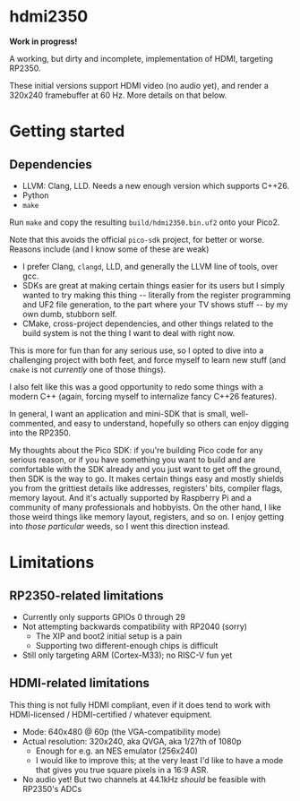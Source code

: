 # hdmi2350

**Work in progress!**

A working, but dirty and incomplete, implementation of HDMI, targeting RP2350.

These initial versions support HDMI video (no audio yet), and render
a 320x240 framebuffer at 60 Hz.  More details on that below.

# Getting started

## Dependencies

* LLVM: Clang, LLD.  Needs a new enough version which supports C++26.
* Python
* `make`

Run `make` and copy the resulting `build/hdmi2350.bin.uf2` onto your Pico2.

Note that this avoids the official `pico-sdk` project, for better or worse.
Reasons include (and I know some of these are weak)

* I prefer Clang, `clangd`, LLD, and generally the LLVM line of tools,
  over gcc.
* SDKs are great at making certain things easier for its users
  but I simply wanted to try making this thing -- literally from the
  register programming and UF2 file generation, to the part where your
  TV shows stuff -- by my own dumb, stubborn self.
* CMake, cross-project dependencies, and other things related to the
  build system is not the thing I want to deal with right now.

This is more for fun than for any serious use, so I opted to dive into
a challenging project with both feet, and force myself to learn new stuff
(and `cmake` is not _currently_ one of those things).

I also felt like this was a good opportunity to redo some things with
a modern C++ (again, forcing myself to internalize fancy C++26 features).

In general, I want an application and mini-SDK that is small, well-commented,
and easy to understand, hopefully so others can enjoy digging into the RP2350.

My thoughts about the Pico SDK: if you're building Pico code for any serious
reason, or if you have something you want to build and are comfortable with the
SDK already and you just want to get off the ground, then SDK is the way to go.
It makes certain things easy and mostly shields you from the grittiest details
like addresses, registers' bits, compiler flags, memory layout.
And it's actually supported by Raspberry Pi and a community of many professionals and hobbyists.
On the other hand, I like those weird things like memory layout, registers, and so on.
I enjoy getting into _those particular_ weeds, so I went this direction instead.

# Limitations

## RP2350-related limitations

* Currently only supports GPIOs 0 through 29
* Not attempting backwards compatibility with RP2040 (sorry)
  - The XIP and boot2 initial setup is a pain
  - Supporting two different-enough chips is difficult
* Still only targeting ARM (Cortex-M33); no RISC-V fun yet

## HDMI-related limitations

This thing is not fully HDMI compliant, even if it does tend to work with HDMI-licensed / HDMI-certified / whatever equipment.

* Mode: 640x480 @ 60p (the VGA-compatibility mode)
* Actual resolution: 320x240, aka QVGA, aka 1/27th of 1080p
  * Enough for e.g. an NES emulator (256x240)
  * I would like to improve this; at the very least I'd like to have a
    mode that gives you true square pixels in a 16:9 ASR.
* No audio yet!  But two channels at 44.1kHz _should_ be feasible with
  RP2350's ADCs




